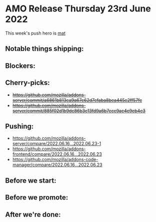 # AMO Release Thursday 23rd June 2022

This week's push hero is [mat](https://github.com/diox)

## Notable things shipping:

## Blockers:

## Cherry-picks:
- ~~https://github.com/mozilla/addons-server/commit/a6861b813ca9a67c62d7efaba8bea445e2ff57fc~~
- ~~https://github.com/mozilla/addons-server/commit/885f02d1b9dc86b3c13fd9a6b7ccc9ac4e9eb4e3~~

## Pushing:

- https://github.com/mozilla/addons-server/compare/2022.06.16...2022.06.23-1
- https://github.com/mozilla/addons-frontend/compare/2022.06.16...2022.06.23
- https://github.com/mozilla/addons-code-manager/compare/2022.06.16...2022.06.23

## Before we start:

## Before we promote:

## After we're done:
